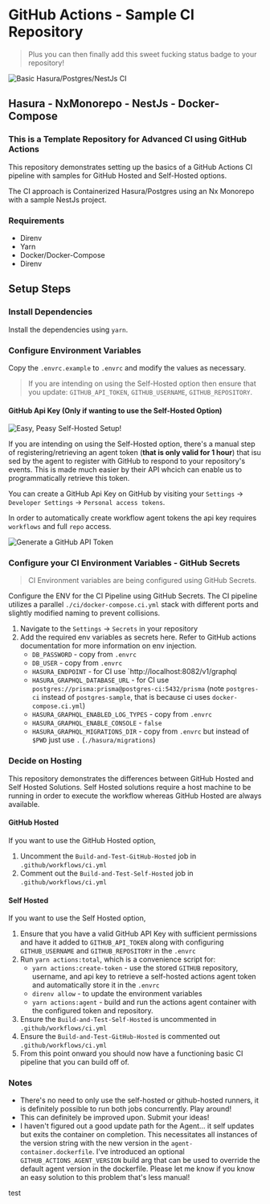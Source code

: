 # GitHub Actions - Sample CI Repository

> Plus you can then finally add this sweet fucking status badge to your repository!

![Basic Hasura/Postgres/NestJs CI](https://github.com/miking-the-viking/github-actions-with-hasura-and-docker/workflows/Basic%20Hasura/Postgres/NestJs%20CI/badge.svg)

## Hasura - NxMonorepo - NestJs - Docker-Compose

### This is a Template Repository for Advanced CI using GitHub Actions

This repository demonstrates setting up the basics of a GitHub Actions CI pipeline with samples for GitHub Hosted and Self-Hosted options.

The CI approach is Containerized Hasura/Postgres using an Nx Monorepo with a sample NestJs project.

### Requirements

- Direnv
- Yarn
- Docker/Docker-Compose
- Direnv

## Setup Steps

### Install Dependencies

Install the dependencies using `yarn`.

### Configure Environment Variables

Copy the `.envrc.example` to `.envrc` and modify the values as necessary.

> If you are intending on using the Self-Hosted option then ensure that you update: `GITHUB_API_TOKEN`, `GITHUB_USERNAME`, `GITHUB_REPOSITORY`.

#### GitHub Api Key (Only if wanting to use the Self-Hosted Option)

![Easy, Peasy Self-Hosted Setup!](docs/agent_registration.gif)

If you are intending on using the Self-Hosted option, there's a manual step of registering/retrieving an agent token (**that is only valid for 1 hour**) that isu sed by the agent to register with GitHub to respond to your repository's events. This is made much easier by their API whcich can enable us to programmatically retrieve this token.

You can create a GitHub Api Key on GitHub by visiting your `Settings` -> `Developer Settings` -> `Personal access tokens`.

In order to automatically create workflow agent tokens the api key requires `workflows` and full `repo` access.

![Generate a GitHub API Token](docs/generate_api_token.gif)

### Configure your CI Environment Variables - GitHub Secrets

> CI Environment variables are being configured using GitHub Secrets.

Configure the ENV for the CI Pipeline using GitHub Secrets. The CI pipeline utilizes a parallel `./ci/docker-compose.ci.yml` stack with different ports and slightly modified naming to prevent collisions.

1. Navigate to the `Settings` -> `Secrets` in your repository
2. Add the required env variables as secrets here. Refer to GitHub actions documentation for more information on env injection.
   - `DB_PASSWORD` - copy from `.envrc`
   - `DB_USER` - copy from `.envrc`
   - `HASURA_ENDPOINT` - for CI use `http://localhost:8082/v1/graphql
   - `HASURA_GRAPHQL_DATABASE_URL` - for CI use `postgres://prisma:prisma@postgres-ci:5432/prisma` (note `postgres-ci` instead of `postgres-sample`, that is because ci uses `docker-compose.ci.yml`)
   - `HASURA_GRAPHQL_ENABLED_LOG_TYPES` - copy from `.envrc`
   - `HASURA_GRAPHQL_ENABLE_CONSOLE` - `false`
   - `HASURA_GRAPHQL_MIGRATIONS_DIR` - copy from `.envrc` but instead of `$PWD` just use `.` (`./hasura/migrations`)

### Decide on Hosting

This repository demonstrates the differences between GitHub Hosted and Self Hosted Solutions. Self Hosted solutions require a host machine to be running in order to execute the workflow whereas GitHub Hosted are always available.

#### GitHub Hosted

If you want to use the GitHub Hosted option,

1. Uncomment the `Build-and-Test-GitHub-Hosted` job in `.github/workflows/ci.yml`
2. Comment out the `Build-and-Test-Self-Hosted` job in `.github/workflows/ci.yml`

#### Self Hosted

If you want to use the Self Hosted option,

1. Ensure that you have a valid GitHub API Key with sufficient permissions and have it added to `GITHUB_API_TOKEN` along with configuring `GITHUB_USERNAME` and `GITHUB_REPOSITORY` in the `.envrc`
2. Run `yarn actions:total`, which is a convenience script for:
   - `yarn actions:create-token` - use the stored `GITHUB` repository, username, and api key to retrieve a self-hosted actions agent token and automatically store it in the `.envrc`
   - `direnv allow` - to update the environment variables
   - `yarn actions:agent` - build and run the actions agent container with the configured token and repository.
3. Ensure the `Build-and-Test-Self-Hosted` is uncommented in `.github/workflows/ci.yml`
4. Ensure the `Build-and-Test-GitHub-Hosted` is commented out `.github/workflows/ci.yml`
5. From this point onward you should now have a functioning basic CI pipeline that you can build off of.

### Notes

- There's no need to only use the self-hosted or github-hosted runners, it is definitely possible to run both jobs concurrently. Play around!
- This can definitely be improved upon. Submit your ideas!
- I haven't figured out a good update path for the Agent... it self updates but exits the container on completion. This necessitates all instances of the version string with the new version in the `agent-container.dockerfile`. I've introduced an optional `GITHUB_ACTIONS_AGENT_VERSION` build arg that can be used to override the default agent version in the dockerfile. Please let me know if you know an easy solution to this problem that's less manual!

test
